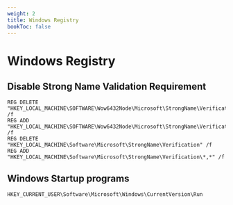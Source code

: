 ```yaml
---
weight: 2
title: Windows Registry
bookToc: false
---
```


# Windows Registry

## Disable Strong Name Validation Requirement

``` reg
REG DELETE "HKEY_LOCAL_MACHINE\SOFTWARE\Wow6432Node\Microsoft\StrongName\Verification" /f
REG ADD "HKEY_LOCAL_MACHINE\SOFTWARE\Wow6432Node\Microsoft\StrongName\Verification\*,*" /f
REG DELETE "HKEY_LOCAL_MACHINE\Software\Microsoft\StrongName\Verification" /f
REG ADD "HKEY_LOCAL_MACHINE\Software\Microsoft\StrongName\Verification\*,*" /f
```

## Windows Startup programs

``` reg
HKEY_CURRENT_USER\Software\Microsoft\Windows\CurrentVersion\Run
```
